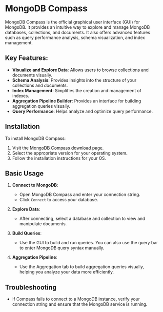 # MongoDB Compass

MongoDB Compass is the official graphical user interface (GUI) for MongoDB. It provides an intuitive way to explore and manage MongoDB databases, collections, and documents. It also offers advanced features such as query performance analysis, schema visualization, and index management.

## Key Features:
- **Visualize and Explore Data**: Allows users to browse collections and documents visually.
- **Schema Analysis**: Provides insights into the structure of your collections and documents.
- **Index Management**: Simplifies the creation and management of indexes.
- **Aggregation Pipeline Builder**: Provides an interface for building aggregation queries visually.
- **Query Performance**: Helps analyze and optimize query performance.

## Installation
To install MongoDB Compass:
1. Visit the [MongoDB Compass download page](https://www.mongodb.com/products/compass).
2. Select the appropriate version for your operating system.
3. Follow the installation instructions for your OS.

## Basic Usage
1. **Connect to MongoDB**: 
   - Open MongoDB Compass and enter your connection string.
   - Click `Connect` to access your database.

2. **Explore Data**:
   - After connecting, select a database and collection to view and manipulate documents.
   
3. **Build Queries**:
   - Use the GUI to build and run queries. You can also use the query bar to enter MongoDB query syntax manually.

4. **Aggregation Pipeline**:
   - Use the Aggregation tab to build aggregation queries visually, helping you analyze your data more efficiently.

## Troubleshooting
- If Compass fails to connect to a MongoDB instance, verify your connection string and ensure that the MongoDB service is running.
